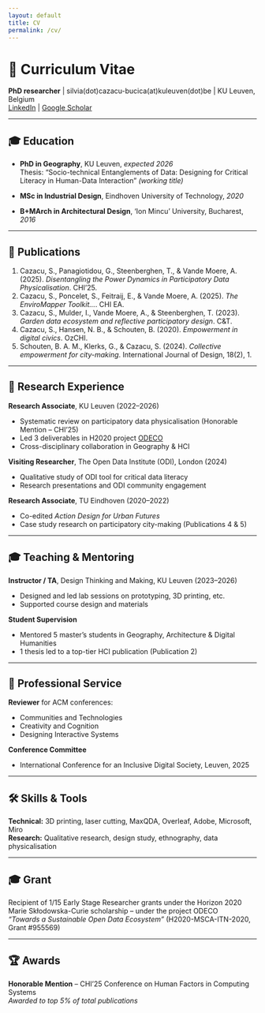 ```yaml
---
layout: default
title: CV
permalink: /cv/
---
```


# 📄 Curriculum Vitae  
**PhD researcher** | silvia(dot)cazacu-bucica(at)kuleuven(dot)be | KU Leuven, Belgium  
[LinkedIn](https://linkedin.com/in/silvia-cazacu) | [Google Scholar](https://scholar.google.com/citations?user=RZadS3UAAAAJ&hl=en&oi=ao)

---

## 🎓 Education

- **PhD in Geography**, KU Leuven, _expected 2026_  
  Thesis: “Socio-technical Entanglements of Data: Designing for Critical Literacy in Human-Data Interaction” _(working title)_

- **MSc in Industrial Design**, Eindhoven University of Technology, _2020_

- **B+MArch in Architectural Design**, ‘Ion Mincu’ University, Bucharest, _2016_

---

## 📝 Publications

1. Cazacu, S., Panagiotidou, G., Steenberghen, T., & Vande Moere, A. (2025). *Disentangling the Power Dynamics in Participatory Data Physicalisation*. CHI’25.  
2. Cazacu, S., Poncelet, S., Feitraij, E., & Vande Moere, A. (2025). *The EnviroMapper Toolkit...*. CHI EA.  
3. Cazacu, S., Mulder, I., Vande Moere, A., & Steenberghen, T. (2023). *Garden data ecosystem and reflective participatory design*. C&T.  
4. Cazacu, S., Hansen, N. B., & Schouten, B. (2020). *Empowerment in digital civics*. OzCHI.  
5. Schouten, B. A. M., Klerks, G., & Cazacu, S. (2024). *Collective empowerment for city-making*. International Journal of Design, 18(2), 1.

---

## 🔬 Research Experience

**Research Associate**, KU Leuven (2022–2026)  
- Systematic review on participatory data physicalisation (Honorable Mention – CHI’25)  
- Led 3 deliverables in H2020 project [ODECO](https://odeco-research.eu)  
- Cross-disciplinary collaboration in Geography & HCI  

**Visiting Researcher**, The Open Data Institute (ODI), London (2024)  
- Qualitative study of ODI tool for critical data literacy  
- Research presentations and ODI community engagement  

**Research Associate**, TU Eindhoven (2020–2022)  
- Co-edited *Action Design for Urban Futures*  
- Case study research on participatory city-making (Publications 4 & 5)

---

## 🎓 Teaching & Mentoring

**Instructor / TA**, Design Thinking and Making, KU Leuven (2023–2026)  
- Designed and led lab sessions on prototyping, 3D printing, etc.  
- Supported course design and materials  

**Student Supervision**  
- Mentored 5 master’s students in Geography, Architecture & Digital Humanities  
- 1 thesis led to a top-tier HCI publication (Publication 2)

---

## 🤝 Professional Service

**Reviewer** for ACM conferences:  
- Communities and Technologies  
- Creativity and Cognition  
- Designing Interactive Systems  

**Conference Committee**  
- International Conference for an Inclusive Digital Society, Leuven, 2025

---

## 🛠 Skills & Tools

**Technical:** 3D printing, laser cutting, MaxQDA, Overleaf, Adobe, Microsoft, Miro  
**Research:** Qualitative research, design study, ethnography, data physicalisation

---

## 🎓 Grant

Recipient of 1/15 Early Stage Researcher grants under the Horizon 2020 Marie Skłodowska-Curie scholarship – under the project ODECO  
_“Towards a Sustainable Open Data Ecosystem”_ (H2020-MSCA-ITN-2020, Grant #955569)

---

## 🏆 Awards

**Honorable Mention** – CHI’25 Conference on Human Factors in Computing Systems  
_Awarded to top 5% of total publications_

